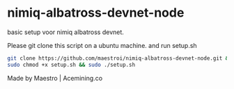 # nimiq-albatross-devnet-node

basic setup voor nimiq albatross devnet.

Please git clone this script on a ubuntu machine. and run setup.sh

```bash
git clone https://github.com/maestroi/nimiq-albatross-devnet-node.git && cd nimiq-albatross-devnet-node
sudo chmod +x setup.sh && sudo ./setup.sh
```

Made by Maestro | Acemining.co
